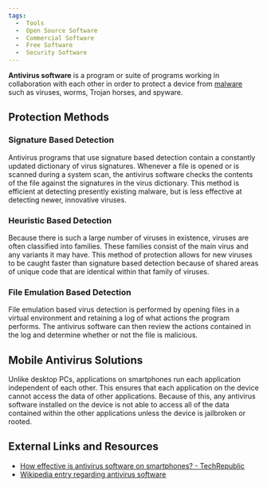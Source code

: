 ```yaml
---
tags:
  -  Tools
  -  Open Source Software
  -  Commercial Software
  -  Free Software
  -  Security Software
---
```

**Antivirus software** is a program or suite of programs working in
collaboration with each other in order to protect a device from
[malware](malware.md) such as viruses, worms, Trojan horses, and
spyware.

## Protection Methods

### Signature Based Detection

Antivirus programs that use signature based detection contain a
constantly updated dictionary of virus signatures. Whenever a file is
opened or is scanned during a system scan, the antivirus software checks
the contents of the file against the signatures in the virus dictionary.
This method is efficient at detecting presently existing malware, but is
less effective at detecting newer, innovative viruses.

### Heuristic Based Detection

Because there is such a large number of viruses in existence, viruses
are often classified into families. These families consist of the main
virus and any variants it may have. This method of protection allows for
new viruses to be caught faster than signature based detection because
of shared areas of unique code that are identical within that family of
viruses.

### File Emulation Based Detection

File emulation based virus detection is performed by opening files in a
virtual environment and retaining a log of what actions the program
performs. The antivirus software can then review the actions contained
in the log and determine whether or not the file is malicious.

## Mobile Antivirus Solutions

Unlike desktop PCs, applications on smartphones run each application
independent of each other. This ensures that each application on the
device cannot access the data of other applications. Because of this,
any antivirus software installed on the device is not able to access all
of the data contained within the other applications unless the device is
jailbroken or rooted.

## External Links and Resources

* [How effective is antivirus software on smartphones? - TechRepublic](https://www.techrepublic.com/article/how-effective-is-antivirus-software-on-smartphones/)
* [Wikipedia entry regarding antivirus software](https://en.wikipedia.org/wiki/Antivirus)
